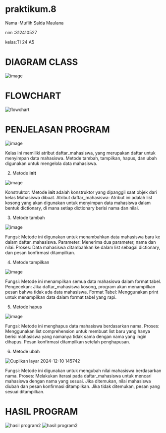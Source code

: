 # praktikum.8
Nama :Muflih Salda Maulana <P>
nim  :312410527 <p>
kelas:TI 24 A5 <p>
# DIAGRAM CLASS
![image](https://github.com/user-attachments/assets/b7879013-fab4-406c-b3e5-9876fd081ad0)

# FLOWCHART 
![flowchart](https://github.com/user-attachments/assets/aab21970-0ae3-4da2-8957-b976f6b69bd0)

# PENJELASAN PROGRAM

![image](https://github.com/user-attachments/assets/a6cb9683-d779-4cc1-b9d0-95d933e6c059)

Kelas ini memiliki atribut daftar_mahasiswa, yang merupakan daftar untuk menyimpan data mahasiswa.
Metode tambah, tampilkan, hapus, dan ubah digunakan untuk mengelola data mahasiswa.

2. Metode __init__

![image](https://github.com/user-attachments/assets/c8cf2525-846d-49a5-9dcf-7c38e1e993e0)


Konstruktor: Metode __init__ adalah konstruktor yang dipanggil saat objek dari kelas Mahasiswa dibuat.
Atribut daftar_mahasiswa: Atribut ini adalah list kosong yang akan digunakan untuk menyimpan data mahasiswa dalam bentuk dictionary, di mana setiap dictionary berisi nama dan nilai.

3. Metode tambah

![image](https://github.com/user-attachments/assets/5dfba744-71d2-4f6f-8a3f-86e54c30a5d9)

Fungsi: Metode ini digunakan untuk menambahkan data mahasiswa baru ke dalam daftar_mahasiswa.
Parameter: Menerima dua parameter, nama dan nilai.
Proses: Data mahasiswa ditambahkan ke dalam list sebagai dictionary, dan pesan konfirmasi ditampilkan.

4. Metode tampilkan

![image](https://github.com/user-attachments/assets/60978008-0033-4abe-893a-4793374e024c)


Fungsi: Metode ini menampilkan semua data mahasiswa dalam format tabel.
Pengecekan: Jika daftar_mahasiswa kosong, program akan menampilkan pesan bahwa tidak ada data mahasiswa.
Format Tabel: Menggunakan print untuk menampilkan data dalam format tabel yang rapi.

5. Metode hapus

![image](https://github.com/user-attachments/assets/2256794e-d79f-4a55-ace7-046b9a7da8d2)
 
Fungsi: Metode ini menghapus data mahasiswa berdasarkan nama.
Proses: Menggunakan list comprehension untuk membuat list baru yang hanya berisi mahasiswa yang namanya tidak sama dengan nama yang ingin dihapus. Pesan konfirmasi ditampilkan setelah penghapusan.

6. Metode ubah

![Cuplikan layar 2024-12-10 145742](https://github.com/user-attachments/assets/8639c8e8-1e84-4544-b42b-bf315ae3d9f4)

Fungsi: Metode ini digunakan untuk mengubah nilai mahasiswa berdasarkan nama.
Proses: Melakukan iterasi pada daftar_mahasiswa untuk mencari mahasiswa dengan nama yang sesuai. Jika ditemukan, nilai mahasiswa diubah dan pesan konfirmasi ditampilkan. Jika tidak ditemukan, pesan yang sesuai ditampilkan.

# HASIL PROGRAM
![hasil program2](https://github.com/user-attachments/assets/96a248d1-d358-49e8-89bd-ce9879e6a23b)
![hasil program2](https://github.com/user-attachments/assets/e9cdf0bc-b4f5-42ea-a2f0-5820584ad64f)
